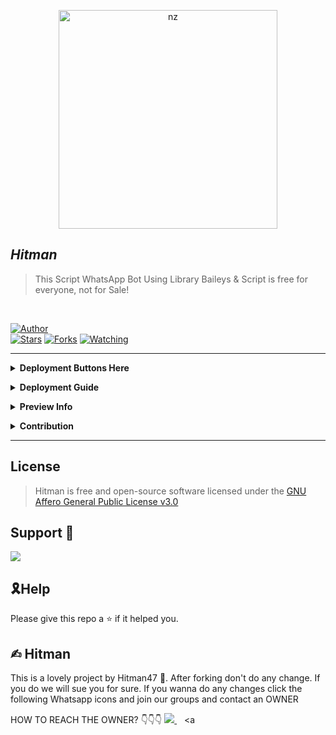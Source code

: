 <p align="center">
<img src="https://telegra.ph/file/1fed33d77671e79fe2c30.jpg" alt="nz" width="350"/>
</p>

## ***Hitman***
> This Script WhatsApp Bot Using Library Baileys & Script is free for everyone, not for Sale!
</br>

<a href="https://github.com/Dkhitman3/"><img title="Author" src="https://img.shields.io/badge/Author-Hitman-blue.svg?color=54aeff&style=for-the-badge&logo=github" /></a>  
<a href="https://github.com/Dkhitman3/Hitman"><img title="Stars" src="https://img.shields.io/github/stars/Dkhitman3/Hitman?color=54aeff&style=flat-square" /></a>
<a href="https://github.com/Dkhitman3/Hitman/network/members"><img title="Forks" src="https://img.shields.io/github/forks/Dkhitman3/Hitman?color=54aeff&style=flat-square" /></a>
<a href="https://github.com/Dkhitman3/Hitman/watchers"><img title="Watching" src="https://img.shields.io/github/watchers/Dkhitman3/Hitman?label=watchers&color=54aeff&style=flat-square" /></a> <br>

---

<b><details><summary>Deployment Buttons Here</summary></b>  
[![Deploy on Repl.it](https://repl.it/badge/github/Dkhitman3/Hitman)](https://repl.it/github.com/Dkhitman3/Hitman)
[![Deploy on Railway](https://railway.app/button.svg)](https://railway.app/new/template/github.com/Dkhitman3/Hitman)
[![Deploy to Koyeb](https://www.koyeb.com/static/images/deploy/button.svg)](https://app.koyeb.com/apps/deploy?type=docker&image=quay.io/toshi-san001/koyeb-auto-install:main&env%5BPORT%5D=8000&env%5BPREFIX%5D&&env%5BMONGODB%5D&&env%MODS%5D&name=Hitman)

</details>

<b><details><summary>Deployment Guide</summary></b>  
> - [Self Hosting Guide](https://github.com/Dkhitman3/Hitman/blob/master/Self-Hosting-Guide.md)
> - [Heroku Hosting Guide](https://github.com/Dkhitman3/Hitman/blob/master/Heroku-Hosting-Guide.md)
</details>

<b><details><summary>Preview Info</summary></b>
> - Fully Modular Design </br>
> - Written in [TypeScript](https://www.typescriptlang.org/)
> - Built with [Baileys](https://github.com/adiwajshing/baileys) (A Lightweight full-featured WhatsApp Library)
> - Powered by [ExpressJs](https://expressjs.com/) </br>
> - Database handled via [MongoDB](https://www.mongodb.com/) </br>
> - Self Auth restoration </br>
</details>

<b><details><summary>Contribution</summary></b>  
> - Feel free to open issues regarding any problems or if you have any feature requests 
> - Make sure to follow the ESLint Rules while editing the code and run `yarn format` before opening Pull request 
</details>

---

## License

> Hitman is free and open-source software licensed under the [GNU Affero General Public License v3.0](https://github.com/Dkhitman3/Hitman/blob/master/LICENSE)

## Support 🍪

<a href="https://chat.whatsapp.com/ENlkDas6rq6EpKvWHdlCu2">
  <img src="https://img.shields.io/badge/Support_Group-0a0a0a?style=for-the-badge&logo=whatsapp&logoColor=white">
</a>

</br>

## 🎗Help
Please give this repo a ⭐ if it helped you.
## ✍︎ Hitman 
This is a lovely project by Hitman47 🌹. After forking don't do any change. If you do we will sue you for sure. If you wanna do any changes click the following Whatsapp icons and join our groups and contact an OWNER 
 
HOW TO REACH THE OWNER? 👇👇👇
   <a href="https://wa.me/+27844132352?text=Hi%20I%20Am%20From%20GitHub%20☺️">
    <img src="https://img.shields.io/badge/WhatsApp-25D366?style=for-the-badge&logo=whatsapp&logoColor=white" />
  </a>&nbsp;&nbsp;
   <a
